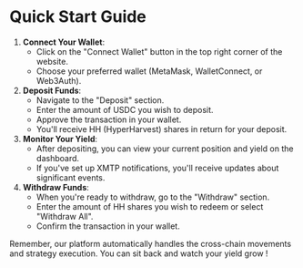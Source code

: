 # Quick Start Guide

1. **Connect Your Wallet**:
   * Click on the "Connect Wallet" button in the top right corner of the website.
   * Choose your preferred wallet (MetaMask, WalletConnect, or Web3Auth).
2. **Deposit Funds**:
   * Navigate to the "Deposit" section.
   * Enter the amount of USDC you wish to deposit.
   * Approve the transaction in your wallet.
   * You'll receive HH (HyperHarvest) shares in return for your deposit.
3. **Monitor Your Yield**:
   * After depositing, you can view your current position and yield on the dashboard.
   * If you've set up XMTP notifications, you'll receive updates about significant events.
4. **Withdraw Funds**:
   * When you're ready to withdraw, go to the "Withdraw" section.
   * Enter the amount of HH shares you wish to redeem or select "Withdraw All".
   * Confirm the transaction in your wallet.

Remember, our platform automatically handles the cross-chain movements and strategy execution. You can sit back and watch your yield grow !
